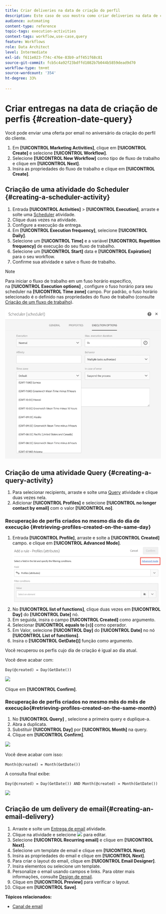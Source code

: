 ```yaml
---
title: Criar deliveries na data de criação do perfil
description: Este caso de uso mostra como criar deliveries na data de criação do perfil.
audience: automating
content-type: reference
topic-tags: execution-activities
context-tags: workflow,use-case,query
feature: Workflows
role: Data Architect
level: Intermediate
exl-id: f611e023-f74c-476e-83b9-aff451f68c81
source-git-commit: fcb5c4a92f23bdffd1082b7b044b5859dead9d70
workflow-type: tm+mt
source-wordcount: '354'
ht-degree: 33%

---
```


# Criar entregas na data de criação de perfis {#creation-date-query}

Você pode enviar uma oferta por email no aniversário da criação do perfil do cliente.

1. Em **[!UICONTROL Marketing Activities]**, clique em **[!UICONTROL Create]** e selecione **[!UICONTROL Workflow]**.
1. Selecione **[!UICONTROL New Workflow]** como tipo de fluxo de trabalho e clique em **[!UICONTROL Next]**.
1. Insira as propriedades do fluxo de trabalho e clique em **[!UICONTROL Create]**.

## Criação de uma atividade do Scheduler {#creating-a-scheduler-activity}

1. Entrada **[!UICONTROL Activities]** > **[!UICONTROL Execution]**, arraste e solte uma [Scheduler](../../automating/using/scheduler.md) atividade.
1. Clique duas vezes na atividade.
1. Configure a execução da entrega.
1. Em **[!UICONTROL Execution frequency]**, selecione **[!UICONTROL Daily]**.
1. Selecione um **[!UICONTROL Time]** e a variável **[!UICONTROL Repetition frequency]** de execução do seu fluxo de trabalho.
1. Selecione um **[!UICONTROL Start]** data e **[!UICONTROL Expiration]** para o seu workflow.
1. Confirme sua atividade e salve o fluxo de trabalho.

>[!NOTE]
>
>Para iniciar o fluxo de trabalho em um fuso horário específico, na **[!UICONTROL Execution options]** , configure o fuso horário para seu scheduler na **[!UICONTROL Time zone]** campo. Por padrão, o fuso horário selecionado é o definido nas propriedades do fluxo de trabalho (consulte [Criação de um fluxo de trabalho](../../automating/using/building-a-workflow.md)).

![](assets/time_zone.png)

## Criação de uma atividade Query {#creating-a-query-activity}

1. Para selecionar recipients, arraste e solte uma [Query](../../automating/using/query.md) atividade e clique duas vezes nela.
1. Adicionar **[!UICONTROL Profiles]** e selecione **[!UICONTROL no longer contact by email]** com o valor **[!UICONTROL no]**.

### Recuperação de perfis criados no mesmo dia do dia de execução {#retrieving-profiles-created-on-the-same-day}

1. Entrada **[!UICONTROL Profile]**, arraste e solte a **[!UICONTROL Created]** campo. e clique em **[!UICONTROL Advanced Mode]**.
   ![](assets/advanced_mode.png)
1. No **[!UICONTROL list of functions]**, clique duas vezes em **[!UICONTROL Day]** do **[!UICONTROL Date]** nó.
1. Em seguida, insira o campo **[!UICONTROL Created]** como argumento.
1. Selecionar **[!UICONTROL equals to (=)]** como operador.
1. Em Valor, selecione **[!UICONTROL Day]** do **[!UICONTROL Date]** no nó **[!UICONTROL List of functions]**.
1. Insira o **[!UICONTROL GetDate()]** função como argumento.

Você recuperou os perfis cujo dia de criação é igual ao dia atual.

Você deve acabar com:

```Day(@created) = Day(GetDate())```

![](assets/day_creation_query.png)

Clique em **[!UICONTROL Confirm]**.

### Recuperação de perfis criados no mesmo mês do mês de execução{#retrieving-profiles-created-on-the-same-month}

1. No **[!UICONTROL Query]** , selecione a primeira query e duplique-a.
1. Abra a duplicata.
1. Substituir **[!UICONTROL Day]** por **[!UICONTROL Month]** na query.
1. Clique em **[!UICONTROL Confirm]**.

![](assets/month_rule.png)

Você deve acabar com isso:

``` Month(@created) = Month(GetDate()) ```

A consulta final exibe:

```Day(@created) = Day(GetDate()) AND Month(@created) = Month(GetDate())```

![](assets/expression_editor_1.png)

## Criação de um delivery de email{#creating-an-email-delivery}

1. Arraste e solte um [Entrega de email](../../automating/using/email-delivery.md) atividade.
1. Clique na atividade e selecione ![](assets/edit_darkgrey-24px.png) para editar.
1. Selecione **[!UICONTROL Recurring email]** e clique em **[!UICONTROL Next]**.
1. Selecione um template de email e clique em **[!UICONTROL Next]**.
1. Insira as propriedades do email e clique em **[!UICONTROL Next]**.
1. Para criar o layout do email, clique em **[!UICONTROL Email Designer]**.
1. Insira elementos ou selecione um template.
1. Personalize o email usando campos e links.
Para obter mais informações, consulte [Design de email](../../designing/using/designing-from-scratch.md#designing-an-email-content-from-scratch).
1. Clique em **[!UICONTROL Preview]** para verificar o layout.
1. Clique em **[!UICONTROL Save]**.

**Tópicos relacionados:**

* [Canal de email](../../channels/using/creating-an-email.md)

